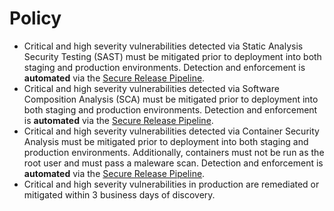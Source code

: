 # Policy

- Critical and high severity vulnerabilities detected via Static Analysis Security Testing (SAST) must be mitigated 
prior to deployment into both staging and production environments. Detection and enforcement is **automated** via the
[Secure Release Pipeline]((https://github.com/department-of-veterans-affairs/lighthouse-tornado)).
- Critical and high severity vulnerabilities detected via Software Composition Analysis (SCA) must be mitigated prior to
deployment into both staging and production environments. Detection and enforcement is **automated** via the
[Secure Release Pipeline]((https://github.com/department-of-veterans-affairs/lighthouse-tornado)).
- Critical and high severity vulnerabilities detected via Container Security Analysis must be mitigated prior to 
deployment into both staging and production environments. Additionally, containers must not be run as the root user and 
must pass a maleware scan. Detection and enforcement is **automated** via the
[Secure Release Pipeline]((https://github.com/department-of-veterans-affairs/lighthouse-tornado)).
- Critical and high severity vulnerabilities in production are remediated or mitigated within 3 business days of 
discovery. 